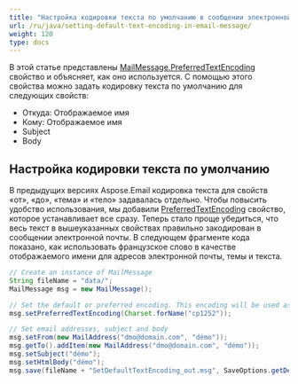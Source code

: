 ```yaml
---
title: "Настройка кодировки текста по умолчанию в сообщении электронной почты"
url: /ru/java/setting-default-text-encoding-in-email-message/
weight: 120
type: docs
---
```



В этой статье представлены [MailMessage.PreferredTextEncoding](https://apireference.aspose.com/email/java/com.aspose.email/MailMessage#setPreferredTextEncoding\(java.nio.charset.Charset\)) свойство и объясняет, как оно используется. С помощью этого свойства можно задать кодировку текста по умолчанию для следующих свойств:

- Откуда: Отображаемое имя
- Кому: Отображаемое имя
- Subject
- Body
## **Настройка кодировки текста по умолчанию**
В предыдущих версиях Aspose.Email кодировка текста для свойств «от», «до», «тема» и «тело» задавалась отдельно. Чтобы повысить удобство использования, мы добавили [PreferredTextEncoding](https://apireference.aspose.com/email/java/com.aspose.email/MailMessage#setPreferredTextEncoding\(java.nio.charset.Charset\)) свойство, которое устанавливает все сразу. Теперь стало проще убедиться, что весь текст в вышеуказанных свойствах правильно закодирован в сообщении электронной почты. В следующем фрагменте кода показано, как использовать французское слово в качестве отображаемого имени для адресов электронной почты, темы и текста.



~~~Java
// Create an instance of MailMessage
String fileName = "data/";
MailMessage msg = new MailMessage();

// Set the default or preferred encoding. This encoding will be used as the default for the from/to email addresses, subject and body of message.
msg.setPreferredTextEncoding(Charset.forName("cp1252"));

// Set email addresses, subject and body
msg.setFrom(new MailAddress("dmo@domain.com", "démo"));
msg.getTo().addItem(new MailAddress("dmo@domain.com", "démo"));
msg.setSubject("démo");
msg.setHtmlBody("démo");
msg.save(fileName + "SetDefaultTextEncoding_out.msg", SaveOptions.getDefaultMsg());
~~~